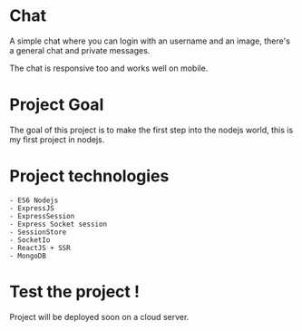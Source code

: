 
# Chat

A simple chat where you can login with an username and an image, there's a general chat and private messages.

The chat is responsive too and works well on mobile.

# Project Goal

The goal of this project is to make the first step into the nodejs world, this is my first project in nodejs.

# Project technologies 
	- ES6 Nodejs
	- ExpressJS
	- ExpressSession
	- Express Socket session
	- SessionStore
	- SocketIo
	- ReactJS + SSR
	- MongoDB

# Test the project !
Project will be deployed soon on a cloud server.
